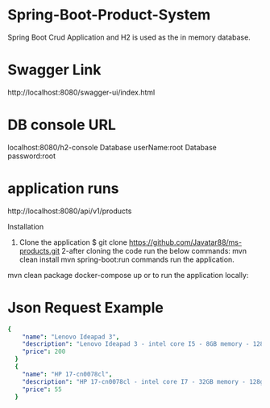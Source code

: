 # Spring-Boot-Product-System
Spring Boot Crud Application and H2 is used as the in memory database.
# Swagger Link
http://localhost:8080/swagger-ui/index.html
# DB console URL 
localhost:8080/h2-console
Database userName:root
Database password:root

# application runs 
http://localhost:8080/api/v1/products

Installation
1. Clone the application
 $ git clone https://github.com/Javatar88/ms-products.git
2-after  cloning the code run the below commands:
mvn clean install
mvn spring-boot:run
commands run the application.



mvn clean package
docker-compose up
or to run the application locally:

# Json Request Example
```yaml
{
    "name": "Lenovo Ideapad 3",
    "description": "Lenovo Ideapad 3 - intel core I5 - 8GB memory - 128gb ssd",
    "price": 200
  }
  {
    "name": "HP 17-cn0078cl",
    "description": "HP 17-cn0078cl - intel core I7 - 32GB memory - 128gb ssd",
    "price": 55
  }
